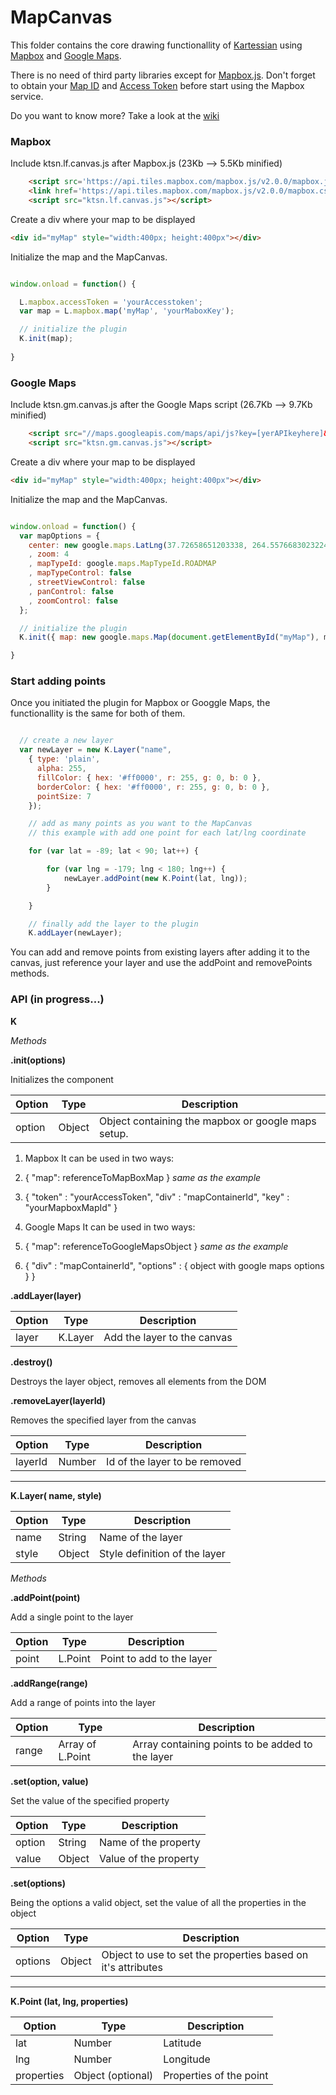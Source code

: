MapCanvas
=========

This folder contains the core drawing functionallity of [Kartessian](http://www.kartessian.com) using [Mapbox](http://www.mapbox.com) and [Google Maps](https://developers.google.com/maps/web/).


There is no need of third party libraries except for [Mapbox.js](https://www.mapbox.com/mapbox.js/api/v2.0.0/). Don't forget to obtain your [Map ID](https://www.mapbox.com/developers/) and [Access Token](https://www.mapbox.com/developers/api/) before start using the Mapbox service.

Do you want to know more? Take a look at the [wiki](https://github.com/Kartessian/MapCanvas/wiki)

### Mapbox

Include ktsn.lf.canvas.js after Mapbox.js (23Kb --> 5.5Kb minified)

```html
    <script src='https://api.tiles.mapbox.com/mapbox.js/v2.0.0/mapbox.js'></script>
    <link href='https://api.tiles.mapbox.com/mapbox.js/v2.0.0/mapbox.css' rel='stylesheet' />
    <script src="ktsn.lf.canvas.js"></script>
```

Create a div where your map to be displayed

```html
<div id="myMap" style="width:400px; height:400px"></div>
```

Initialize the map and the MapCanvas.

```js

window.onload = function() {

  L.mapbox.accessToken = 'yourAccesstoken';
  var map = L.mapbox.map('myMap', 'yourMaboxKey');

  // initialize the plugin
  K.init(map);
  
}

```

### Google Maps

Include ktsn.gm.canvas.js after the Google Maps script (26.7Kb --> 9.7Kb minified)

```html
    <script src="//maps.googleapis.com/maps/api/js?key=[yerAPIkeyhere]&sensor=false"></script>
    <script src="ktsn.gm.canvas.js"></script>
```

Create a div where your map to be displayed

```html
<div id="myMap" style="width:400px; height:400px"></div>
```

Initialize the map and the MapCanvas.

```js

window.onload = function() {
  var mapOptions = {
    center: new google.maps.LatLng(37.72658651203338, 264.55766830232244)
    , zoom: 4
    , mapTypeId: google.maps.MapTypeId.ROADMAP
    , mapTypeControl: false
    , streetViewControl: false
    , panControl: false
    , zoomControl: false
  };

  // initialize the plugin
  K.init({ map: new google.maps.Map(document.getElementById("myMap"), mapOptions) });

}

```

### Start adding points

Once you initiated the plugin for Mapbox or Googgle Maps, the functionallity is the same for both of them.

```js

  // create a new layer
  var newLayer = new K.Layer("name", 
    { type: 'plain',
      alpha: 255, 
      fillColor: { hex: '#ff0000', r: 255, g: 0, b: 0 }, 
      borderColor: { hex: '#ff0000', r: 255, g: 0, b: 0 }, 
      pointSize: 7
    });

    // add as many points as you want to the MapCanvas
    // this example with add one point for each lat/lng coordinate

    for (var lat = -89; lat < 90; lat++) {

        for (var lng = -179; lng < 180; lng++) {
            newLayer.addPoint(new K.Point(lat, lng));
        }

    }

    // finally add the layer to the plugin
    K.addLayer(newLayer);
```

You can add and remove points from existing layers after adding it to the canvas, just reference your layer and use the addPoint and removePoints methods.

### API (in progress...)

**K**

_Methods_

**.init(options)**

Initializes the component

|Option|Type|Description|
|---|---|---|
|option|Object|Object containing the mapbox or google maps setup.|

1. Mapbox
  It can be used in two ways:
  1. { "map": referenceToMapBoxMap } _same as the example_
  2. { "token" : "yourAccessToken", "div" : "mapContainerId", "key" : "yourMapboxMapId" }

2. Google Maps
  It can be used in two ways:
  1. { "map": referenceToGoogleMapsObject } _same as the example_
  2. { "div" : "mapContainerId", "options" : { object with google maps options } }

**.addLayer(layer)**

|Option|Type|Description|
|---|---|---|
|layer|K.Layer|Add the layer to the canvas|

**.destroy()**

Destroys the layer object, removes all elements from the DOM

**.removeLayer(layerId)**

Removes the specified layer from the canvas

|Option|Type|Description|
|---|---|---|
|layerId|Number|Id of the layer to be removed|


---


**K.Layer( name, style)**

|Option|Type|Description|
|---|---|---|
|name|String|Name of the layer|
|style|Object|Style definition of the layer|

_Methods_

**.addPoint(point)**

Add a single point to the layer

|Option|Type|Description|
|---|---|---|
|point|L.Point|Point to add to the layer|

**.addRange(range)**

Add a range of points into the layer

|Option|Type|Description|
|---|---|---|
|range|Array of L.Point|Array containing points to be added to the layer|

**.set(option, value)**

Set the value of the specified property

|Option|Type|Description|
|---|---|---|
|option|String|Name of the property|
|value|Object|Value of the property|

**.set(options)**

Being the options a valid object, set the value of all the properties in the object

|Option|Type|Description|
|---|---|---|
|options|Object|Object to use to set the properties based on it's attributes|


---


**K.Point (lat, lng, properties)**

|Option|Type|Description|
|---|---|---|
|lat|Number|Latitude|
|lng|Number|Longitude|
|properties|Object (optional)|Properties of the point|

